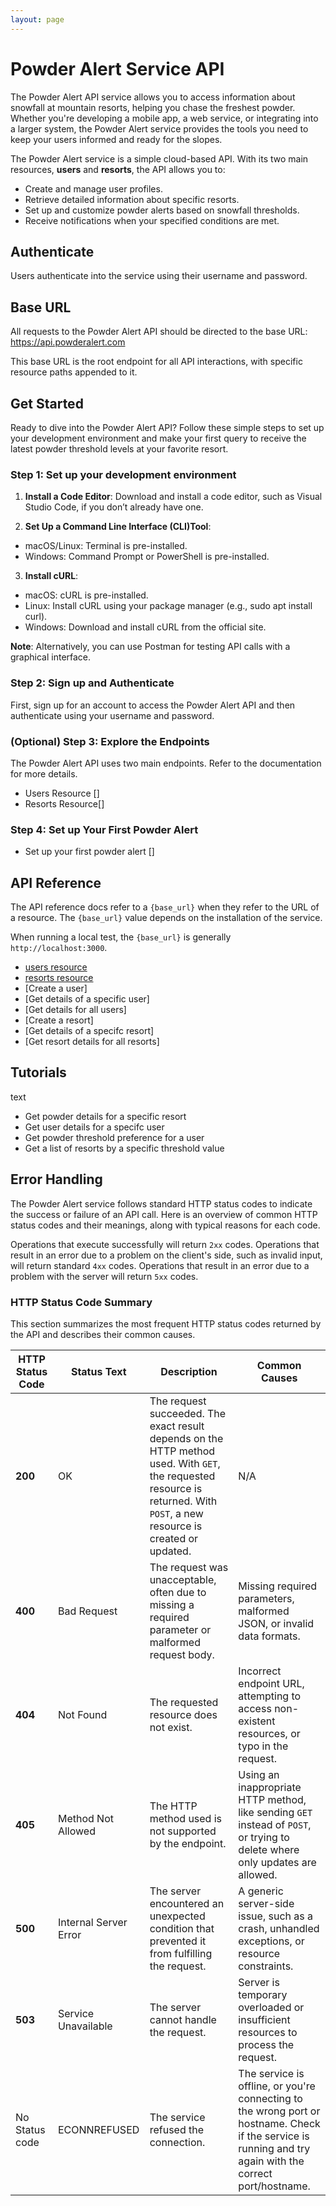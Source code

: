 ```yaml
---
layout: page
---
```


# Powder Alert Service API

 The Powder Alert API service allows you to access information about snowfall at mountain resorts, helping you chase the freshest powder. Whether you're developing a mobile app, a web service, or integrating into a larger system, the Powder Alert service provides the tools you need to keep your users informed and ready for the slopes.

The Powder Alert service is a simple cloud-based API. With its two main resources, **users** and **resorts**, the API allows you to:

* Create and manage user profiles.
* Retrieve detailed information about specific resorts.
* Set up and customize powder alerts based on snowfall thresholds.
* Receive notifications when your specified conditions are met.

## Authenticate
Users authenticate into the service using their username and password.

## Base URL
All requests to the Powder Alert API should be directed to the base URL: https://api.powderalert.com

This base URL is the root endpoint for all API interactions, with specific resource paths appended to it.

## Get Started

Ready to dive into the Powder Alert API? Follow these simple steps to set up your development environment and make your first query to receive the latest powder threshold levels at your favorite resort.

### Step 1: Set up your development environment

1. **Install a Code Editor**: Download and install a code editor, such as Visual Studio Code, if you don’t already have one.

2. **Set Up a Command Line Interface (CLI)Tool**:

* macOS/Linux: Terminal is pre-installed.
* Windows: Command Prompt or PowerShell is pre-installed.

3. **Install cURL**:

* macOS: cURL is pre-installed.
* Linux: Install cURL using your package manager (e.g., sudo apt install curl).
* Windows: Download and install cURL from the official site.

**Note**: Alternatively, you can use Postman for testing API calls with a graphical interface.

### Step 2: Sign up and Authenticate

First, sign up for an account to access the Powder Alert API and then authenticate using your username and password.

### (Optional) Step 3: Explore the Endpoints

The Powder Alert API uses two main endpoints. Refer to the documentation for more details.
* Users Resource []
* Resorts Resource[]

### Step 4: Set up Your First Powder Alert

* Set up your first powder alert []

## API Reference
The API reference docs refer to a `{base_url}` when they refer to the URL of a resource. The `{base_url}` value depends
on the installation of the service.

When running a local test, the `{base_url}` is generally `http://localhost:3000`.

* [users resource](api/user)
* [resorts resource](api/resorts)
* [Create a user]
* [Get details of a specific user]
* [Get details for all users]
* [Create a resort]
* [Get details of a specifc resort]
* [Get resort details for all resorts]

## Tutorials
text

* Get powder details for a specific resort
* Get user details for a specifc user
* Get powder threshold preference for a user
* Get a list of resorts by a specific threshold value

## Error Handling

The Powder Alert service follows standard HTTP status codes to indicate the success or failure of an API call. Here is an overview of common HTTP status codes and their meanings, along with typical reasons for each code.

Operations that execute successfully will return `2xx` codes. Operations that result in an error due to a problem on the client's side, such as invalid input, will return standard `4xx` codes. Operations that result in an error due to a problem with the server will return `5xx` codes.

### HTTP Status Code Summary

This section summarizes the most frequent HTTP status codes returned by the API and describes their common causes.

| **HTTP Status Code** | Status Text           | Description                                                                                                                                                                 | Common Causes                                                                                                                                             |
| -------------------- | --------------------- | --------------------------------------------------------------------------------------------------------------------------------------------------------------------------- | --------------------------------------------------------------------------------------------------------------------------------------------------------- |
| **200**              | OK                    | The request succeeded. The exact result depends on the HTTP method used. With `GET`, the requested resource is returned. With `POST`, a new resource is created or updated. | N/A                                                                                                                                                       |
| **400**              | Bad Request           | The request was unacceptable, often due to missing a required parameter or malformed request body.                                                                          | Missing required parameters, malformed JSON, or invalid data formats.                                                                                     |
| **404**              | Not Found             | The requested resource does not exist.                                                                                                                                      | Incorrect endpoint URL, attempting to access non-existent resources, or typo in the request.                                                              |
| **405**              | Method Not Allowed    | The HTTP method used is not supported by the endpoint.                                                                                                                      | Using an inappropriate HTTP method, like sending `GET` instead of `POST`, or trying to delete where only updates are allowed.                             |
| **500**              | Internal Server Error | The server encountered an unexpected condition that prevented it from fulfilling the request.                                                                               | A generic server-side issue, such as a crash, unhandled exceptions, or resource constraints.                                                              |
| **503**              | Service Unavailable   | The server cannot handle the request.                                                                                                            | Server is temporary overloaded or insufficient resources to process the request.                                                                          |
| No Status code       | ECONNREFUSED          | The service refused the connection.                                                                                                                                         | The service is offline, or you're connecting to the wrong port or hostname. Check if the service is running and try again with the correct port/hostname. |
